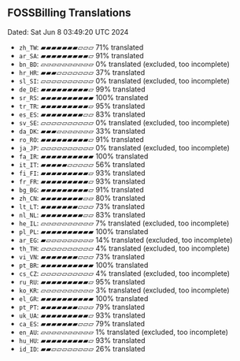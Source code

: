 ## FOSSBilling Translations
Dated: Sat Jun  8 03:49:20 UTC 2024
 - `zh_TW`: ▰▰▰▰▰▰▰▱▱▱ 71% translated
 - `ar_SA`: ▰▰▰▰▰▰▰▰▰▱ 91% translated
 - `bn_BD`: ▱▱▱▱▱▱▱▱▱▱ 0% translated (excluded, too incomplete)
 - `hr_HR`: ▰▰▰▱▱▱▱▱▱▱ 37% translated
 - `sl_SI`: ▱▱▱▱▱▱▱▱▱▱ 0% translated (excluded, too incomplete)
 - `de_DE`: ▰▰▰▰▰▰▰▰▰▱ 99% translated
 - `sr_RS`: ▰▰▰▰▰▰▰▰▰▰ 100% translated
 - `tr_TR`: ▰▰▰▰▰▰▰▰▰▱ 95% translated
 - `es_ES`: ▰▰▰▰▰▰▰▰▱▱ 83% translated
 - `sv_SE`: ▱▱▱▱▱▱▱▱▱▱ 0% translated (excluded, too incomplete)
 - `da_DK`: ▰▰▰▱▱▱▱▱▱▱ 33% translated
 - `ro_RO`: ▰▰▰▰▰▰▰▰▰▱ 91% translated
 - `ja_JP`: ▱▱▱▱▱▱▱▱▱▱ 0% translated (excluded, too incomplete)
 - `fa_IR`: ▰▰▰▰▰▰▰▰▰▰ 100% translated
 - `it_IT`: ▰▰▰▰▰▱▱▱▱▱ 56% translated
 - `fi_FI`: ▰▰▰▰▰▰▰▰▰▱ 93% translated
 - `fr_FR`: ▰▰▰▰▰▰▰▰▰▱ 93% translated
 - `bg_BG`: ▰▰▰▰▰▰▰▰▰▱ 91% translated
 - `zh_CN`: ▰▰▰▰▰▰▰▰▱▱ 80% translated
 - `lt_LT`: ▰▰▰▰▰▰▰▱▱▱ 73% translated
 - `nl_NL`: ▰▰▰▰▰▰▰▰▱▱ 83% translated
 - `he_IL`: ▱▱▱▱▱▱▱▱▱▱ 7% translated (excluded, too incomplete)
 - `pl_PL`: ▰▰▰▰▰▰▰▰▰▰ 100% translated
 - `ar_EG`: ▰▱▱▱▱▱▱▱▱▱ 14% translated (excluded, too incomplete)
 - `th_TH`: ▱▱▱▱▱▱▱▱▱▱ 4% translated (excluded, too incomplete)
 - `vi_VN`: ▰▰▰▰▰▰▰▱▱▱ 73% translated
 - `pt_BR`: ▰▰▰▰▰▰▰▰▰▰ 100% translated
 - `cs_CZ`: ▱▱▱▱▱▱▱▱▱▱ 4% translated (excluded, too incomplete)
 - `ru_RU`: ▰▰▰▰▰▰▰▰▰▱ 95% translated
 - `ko_KR`: ▱▱▱▱▱▱▱▱▱▱ 3% translated (excluded, too incomplete)
 - `el_GR`: ▰▰▰▰▰▰▰▰▰▰ 100% translated
 - `pt_PT`: ▰▰▰▰▰▰▰▱▱▱ 79% translated
 - `uk_UA`: ▰▰▰▰▰▰▰▰▰▱ 93% translated
 - `ca_ES`: ▰▰▰▰▰▰▰▱▱▱ 79% translated
 - `en_AU`: ▱▱▱▱▱▱▱▱▱▱ 1% translated (excluded, too incomplete)
 - `hu_HU`: ▰▰▰▰▰▰▰▰▰▱ 93% translated
 - `id_ID`: ▰▰▱▱▱▱▱▱▱▱ 26% translated
